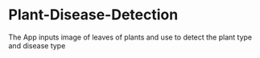 # Plant-Disease-Detection
The App inputs image of leaves of plants and use to detect the plant type and disease type
